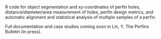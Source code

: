 R code for object segmentation and xy-coordinates of perfin holes, distance/diameter/area measurement of holes, perfin design metrics, and automatic alignment and statistical analysis of multiple samples of a perfin.

Full documentation and case studies coming soon in Lin, Y. The Perfins Bulletin (in press).
